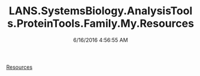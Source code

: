 ﻿---
title: LANS.SystemsBiology.AnalysisTools.ProteinTools.Family.My.Resources
date: 6/16/2016 4:56:55 AM
---

[Resources](T-LANS.SystemsBiology.AnalysisTools.ProteinTools.Family.My.Resources.Resources.html)
